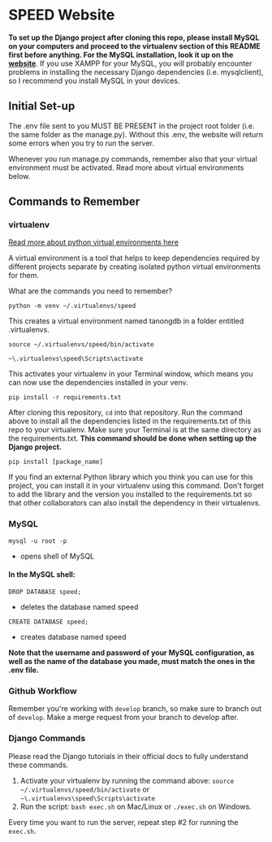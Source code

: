 # SPEED Website

**To set up the Django project after cloning this repo, please install MySQL on your computers and proceed to the virtualenv section of this README first before anything. For the MySQL installation, look it up on the [website](https://dev.mysql.com/)**. If you use XAMPP for your MySQL, you will probably encounter problems in installing the necessary Django dependencies (i.e. mysqlclient), so I recommend you install MySQL in your devices.

## Initial Set-up

The .env file sent to you MUST BE PRESENT in the project root folder (i.e. the same folder as the manage.py). Without this .env, the website will return some errors when you try to run the server.

Whenever you run manage.py commands, remember also that your virtual environment must be activated. Read more about virtual environments below.

## Commands to Remember
### virtualenv
[Read more about python virtual environments here](https://www.geeksforgeeks.org/python-virtual-environment/)

A virtual environment is a tool that helps to keep dependencies required by different projects separate by creating isolated python virtual environments for them.

What are the commands you need to remember?
```
python -m venv ~/.virtualenvs/speed
```
This creates a virtual environment named tanongdb in a folder entitled .virtualenvs. 

```
source ~/.virtualenvs/speed/bin/activate
```
```
~\.virtualenvs\speed\Scripts\activate
```
This activates your virtualenv in your Terminal window, which means you can now use the dependencies installed in your venv.

```
pip install -r requirements.txt
```
After cloning this repository, `cd` into that repository. Run the command above to install all the dependencies listed in the requirements.txt of this repo to your virtualenv. Make sure your Terminal is at the same directory as the requirements.txt. **This command should be done when setting up the Django project.**

```
pip install [package_name]
```
If you find an external Python library which you think you can use for this project, you can install it in your virtualenv using this command. Don't forget to add the library and the version you installed to the requirements.txt so that other collaborators can also install the dependency in their virtualenvs.

### MySQL
```
mysql -u root -p
```
 - opens shell of MySQL

#### In the MySQL shell:
```
DROP DATABASE speed;
```
 - deletes the database named speed

```
CREATE DATABASE speed;
```
 - creates database named speed

**Note that the username and password of your MySQL configuration, as well as the name of the database you made, must match the ones in the .env file.**

### Github Workflow
Remember you're working with `develop` branch, so make sure to branch out of `develop`. Make a merge request from your branch to develop after.

### Django Commands
Please read the Django tutorials in their official docs to fully understand these commands.

1. Activate your virtualenv by running the command above: `source ~/.virtualenvs/speed/bin/activate` or `~\.virtualenvs\speed\Scripts\activate`
2. Run the script: `bash exec.sh` on Mac/Linux or `./exec.sh` on Windows.

Every time you want to run the server, repeat step #2 for running the `exec.sh`.
